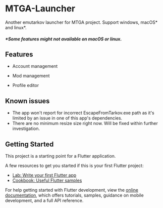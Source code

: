 # MTGA-Launcher

Another emutarkov launcher for MTGA project. Support windows, macOS* and linux*.

##### *Some features might not available on macOS or linux.

## Features

* Account management

* Mod management

* Profile editor

## Known issues

* The app won't report for incorrect EscapeFromTarkov.exe path as it's limited by an issue in one of this app's dependencies.
* There are no minimum resize size right now. Will be fixed within further investigation.

## Getting Started

This project is a starting point for a Flutter application.

A few resources to get you started if this is your first Flutter project:

- [Lab: Write your first Flutter app](https://docs.flutter.dev/get-started/codelab)
- [Cookbook: Useful Flutter samples](https://docs.flutter.dev/cookbook)

For help getting started with Flutter development, view the
[online documentation](https://docs.flutter.dev/), which offers tutorials,
samples, guidance on mobile development, and a full API reference.

